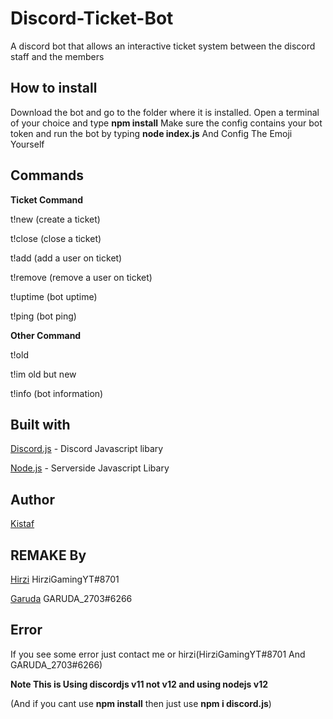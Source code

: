 # Discord-Ticket-Bot
A discord bot that allows an interactive ticket system between the discord staff and the members

## How to install
Download the bot and go to the folder where it is installed.
Open a terminal of your choice and type **npm install**
Make sure the config contains your bot token and run the bot by typing **node index.js**
And Config The Emoji Yourself 

## Commands
**Ticket Command**

t!new (create a ticket)

t!close (close a ticket)

t!add (add a user on ticket)

t!remove (remove a user on ticket)

t!uptime (bot uptime)

t!ping (bot ping)

**Other Command**

t!old

t!im old but new

t!info (bot information)

## Built with
[Discord.js](https://discord.js.org/) - Discord Javascript libary

[Node.js](https://nodejs.org/en//) - Serverside Javascript Libary

## Author
[Kistaf](https://github.com/Kistaf)

## REMAKE By
[Hirzi](https://github.com/HirziGamingYT) HirziGamingYT#8701

[Garuda](https://github.com/GARUDA2703) GARUDA_2703#6266

## Error
If you see some error just contact me or hirzi(HirziGamingYT#8701 And GARUDA_2703#6266)

**Note This is Using discordjs v11 not v12 and using nodejs v12**

(And if you cant use **npm install** then just use **npm i discord.js**)
